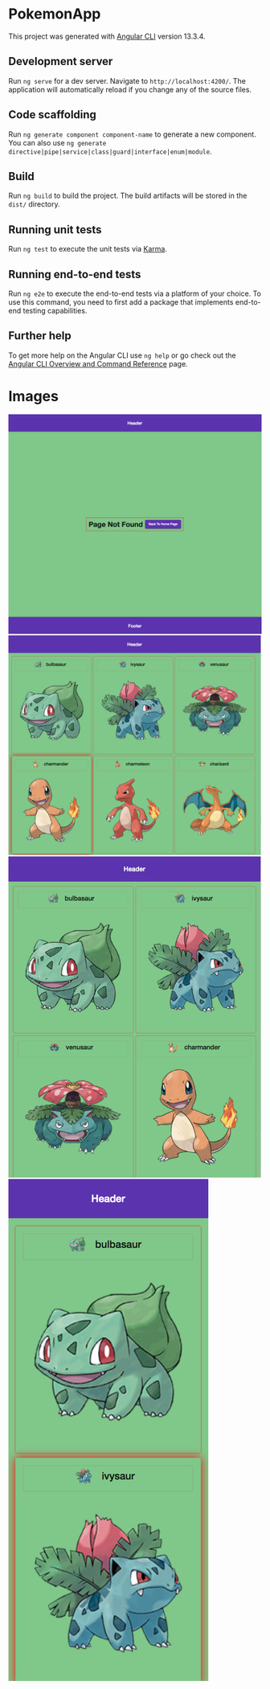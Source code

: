 # PokemonApp

This project was generated with [Angular CLI](https://github.com/angular/angular-cli) version 13.3.4.

## Development server

Run `ng serve` for a dev server. Navigate to `http://localhost:4200/`. The application will automatically reload if you change any of the source files.

## Code scaffolding

Run `ng generate component component-name` to generate a new component. You can also use `ng generate directive|pipe|service|class|guard|interface|enum|module`.

## Build

Run `ng build` to build the project. The build artifacts will be stored in the `dist/` directory.

## Running unit tests

Run `ng test` to execute the unit tests via [Karma](https://karma-runner.github.io).

## Running end-to-end tests

Run `ng e2e` to execute the end-to-end tests via a platform of your choice. To use this command, you need to first add a package that implements end-to-end testing capabilities.

## Further help

To get more help on the Angular CLI use `ng help` or go check out the [Angular CLI Overview and Command Reference](https://angular.io/cli) page.

# Images

![Images!](/src/assets/Captura%20de%20ecr%C3%A3%202022-10-04%2C%20%C3%A0s%2017.40.02.png)
![Images!](/src/assets/Captura%20de%20ecr%C3%A3%202022-10-04%2C%20%C3%A0s%2017.40.23.png)
![Images!](/src/assets/Captura%20de%20ecr%C3%A3%202022-10-04%2C%20%C3%A0s%2017.40.44.png)
![Images!](/src/assets/Captura%20de%20ecr%C3%A3%202022-10-04%2C%20%C3%A0s%2017.40.58.png)
